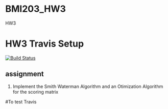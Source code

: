 # BMI203_HW3
HW3

# HW3 Travis Setup

[![Build
Status](https://travis-ci.org/emccarthy23/BMI203_HW3.svg?branch=master)](https://travis-ci.org/emccarthy23/BMI302_HW3)


## assignment

1. Implement the Smith Waterman Algorithm and an Otimization Algorithm for the scoring matrix


#To test Travis